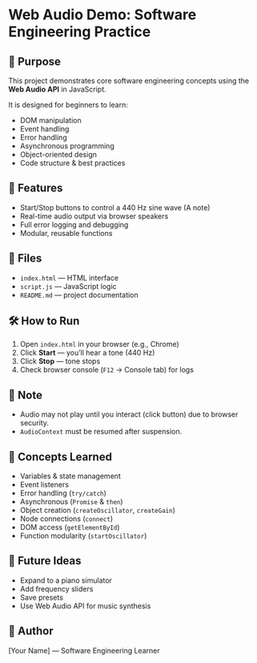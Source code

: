# Web Audio Demo: Software Engineering Practice

## 🎯 Purpose
This project demonstrates core software engineering concepts using the **Web Audio API** in JavaScript.

It is designed for beginners to learn:
- DOM manipulation
- Event handling
- Error handling
- Asynchronous programming
- Object-oriented design
- Code structure & best practices

## 🧩 Features
- Start/Stop buttons to control a 440 Hz sine wave (A note)
- Real-time audio output via browser speakers
- Full error logging and debugging
- Modular, reusable functions

## 📁 Files
- `index.html` — HTML interface
- `script.js` — JavaScript logic
- `README.md` — project documentation

## 🛠️ How to Run
1. Open `index.html` in your browser (e.g., Chrome)
2. Click **Start** — you’ll hear a tone (440 Hz)
3. Click **Stop** — tone stops
4. Check browser console (`F12` → Console tab) for logs

## 📌 Note
- Audio may not play until you interact (click button) due to browser security.
- `AudioContext` must be resumed after suspension.

## 🧠 Concepts Learned
- Variables & state management
- Event listeners
- Error handling (`try/catch`)
- Asynchronous (`Promise` & `then`)
- Object creation (`createOscillator`, `createGain`)
- Node connections (`connect`)
- DOM access (`getElementById`)
- Function modularity (`startOscillator`)

## 📌 Future Ideas
- Expand to a piano simulator
- Add frequency sliders
- Save presets
- Use Web Audio API for music synthesis

## 📝 Author
[Your Name] — Software Engineering Learner
